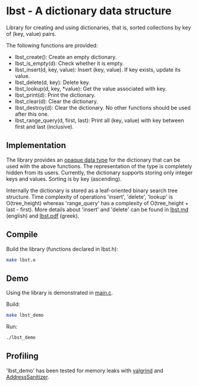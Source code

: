 # lbst - A dictionary data structure

Library for creating and using dictionaries, that is, sorted collections by key of (key, value) pairs.

The following functions are provided:

* lbst_create(): Create an empty dictionary.
* lbst_is_empty(d): Check whether it is empty.
* lbst_insert(d, key, value): Insert (key, value). If key exists, update its value.
* lbst_delete(d, key): Delete key.
* lbst_lookup(d, key, *value): Get the value associated with key.
* lbst_print(d): Print the dictionary.
* lbst_clear(d): Clear the dictionary.
* lbst_destroy(d): Clear the dictionary. No other functions should be used after this one.
* lbst_range_query(d, first, last): Print all (key, value) with key between first and last (inclusive).

## Implementation

The library provides an [opaque data type](https://en.wikipedia.org/wiki/Opaque_data_type) for the dictionary that can be used with the above functions. The representation of the type is completely hidden from its users. Currently, the dictionary supports storing only integer keys and values. Sorting is by key (ascending).

Internally the dictionary is stored as a leaf-oriented binary search tree structure. Time complexity of operations 'insert', 'delete', 'lookup' is O(tree_height) whereas 'range_query' has a complexity of O(tree_height + last - first). More details about 'insert' and 'delete' can be found in [lbst.md](docs/lbst.md) (english) and [lbst.pdf](docs/lbst.pdf) (greek).

## Compile

Build the library (functions declared in lbst.h):

```bash
make lbst.o
```

## Demo

Using the library is demonstrated in [main.c](src/main.c).

Build:

```bash
make lbst_demo
```

Run:

```bash
./lbst_demo
```

## Profiling

'lbst_demo' has been tested for memory leaks with [valgrind](https://valgrind.org/) and [AddressSanitizer](https://github.com/google/sanitizers/wiki/AddressSanitizer).
